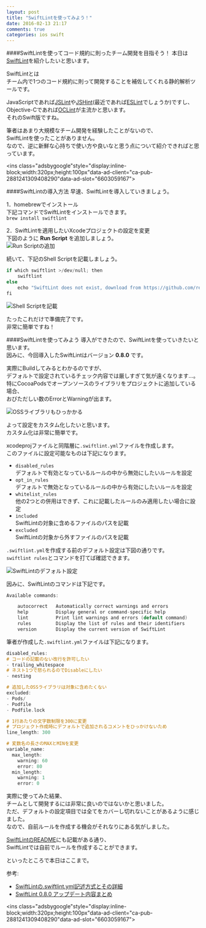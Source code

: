 ```yaml
---
layout: post
title: "SwiftLintを使ってみよう！"
date: 2016-02-13 21:17
comments: true
categories: ios swift
---
```


####SwiftLintを使ってコード規約に則ったチーム開発を目指そう！
本日は[SwiftLint](https://github.com/realm/SwiftLint)を紹介したいと思います。  

SwiftLintとは  
チーム内で1つのコード規約に則って開発することを補佐してくれる静的解析ツールです。  

JavaScriptであれば[JSLint](http://www.jslint.com/)や[JSHint](http://jshint.com/)(最近であれば[ESLint](http://eslint.org/)でしょうか)ですし、  
Objective-Cであれば[OCLint](http://oclint.org/)が主流かと思います。  
それのSwift版ですね。  

筆者はあまり大規模なチーム開発を経験したことがないので、  
SwiftLintを使ったことがありません。  
なので、逆に新鮮な心持ちで使い方や良いなと思う点について紹介できればと思っています。  

<script async src="//pagead2.googlesyndication.com/pagead/js/adsbygoogle.js"></script>
<ins class="adsbygoogle"style="display:inline-block;width:320px;height:100px"data-ad-client="ca-pub-2881241309408290"data-ad-slot="6603059167"></ins>
<script>
(adsbygoogle = window.adsbygoogle || []).push({});
</script>

<!-- more -->

####SwiftLintの導入方法
早速、SwiftLintを導入していきましょう。  

1．homebrewでインストール  
下記コマンドでSwiftLintをインストールできます。  
`brew install swiftlint`

2．SwiftLintを適用したいXcodeプロジェクトの設定を変更  
下図のように **Run Script** を追加しましょう。  
![Run Scriptの追加](/images/swiftlint-1.png)  

続いて、下記のShell Scriptを記載しましょう。  

```objective-c
if which swiftlint >/dev/null; then
	swiftlint
else
	echo "SwiftLint does not exist, download from https://github.com/realm/SwiftLint"
fi
```

![Shell Scriptを記載](/images/swiftlint-2.png)  

たったこれだけで準備完了です。  
非常に簡単ですね！  

####SwiftLintを使ってみよう
導入ができたので、SwiftLintを使っていきたいと思います。  
因みに、今回導入したSwiftLintはバージョン **0.8.0** です。  

実際にBuildしてみるとわかるのですが、  
デフォルトで設定されているチェック内容では厳しすぎて気が遠くなります...。  
特にCocoaPodsでオープンソースのライブラリをプロジェクトに追加している場合、  
おびただしい数のErrorとWarningが出ます。  

![OSSライブラリもひっかかる](/images/swiftlint-3.png)  

よって設定をカスタム化したいと思います。  
カスタム化は非常に簡単です。  

xcodeprojファイルと同階層に`.swiftlint.yml`ファイルを作成します。  
このファイルに設定可能なものは下記になります。  

* `disabled_rules`  
デフォルトで有効となっているルールの中から無効にしたいルールを設定  
* `opt_in_rules`  
デフォルトで無効となっているルールの中から有効にしたいルールを設定  
* `whitelist_rules`  
他の2つとの併用はできず、これに記載したルールのみ適用したい場合に設定  
* `included`  
SwiftLintの対象に含めるファイルのパスを記載  
* `excluded`  
SwiftLintの対象から外すファイルのパスを記載  

`.swiftlint.yml`を作成する前のデフォルト設定は下図の通りです。  
`swiftlint rules`とコマンドを打てば確認できます。  

![SwiftLintのデフォルト設定](/images/swiftlint-4.png)  

因みに、SwiftLintのコマンドは下記です。  

```objective-c
Available commands:

	autocorrect   Automatically correct warnings and errors
	help          Display general or command-specific help
	lint          Print lint warnings and errors (default command)
	rules         Display the list of rules and their identifiers
	version       Display the current version of SwiftLint
```

筆者が作成した`.swiftlint.yml`ファイルは下記になります。  

```objective-c
disabled_rules:
# コードの記載のない改行を許可したい
- trailing_whitespace
# ネスト1つで怒られるのでDisableにしたい
- nesting

# 追加したOSSライブラリは対象に含めたくない
excluded:
- Pods/
- Podfile
- Podfile.lock

# 1行あたりの文字数制限を300に変更
# プロジェクト作成時にデフォルトで追加されるコメントをひっかけないため
line_length: 300

# 変数名の長さのMAXとMINを変更
variable_name:
  max_length:
    warning: 60
    error: 80
  min_length:
    warning: 1
    error: 0
```

実際に使ってみた結果、  
チームとして開発するには非常に良いのではないかと思いました。  
ただ、デフォルトの設定項目では全てをカバーし切れないことがあるように感じました。  
なので、自前ルールを作成する機会がそれなりにある気がしました。  

[SwiftLintのREADME](https://github.com/realm/SwiftLint)にも記載がある通り、  
SwiftLintでは自前でルールを作成することができます。  

といったところで本日はここまで。  

参考:  

* [SwiftLintの.swiftlint.yml記述方式とその詳細](http://qiita.com/akatsuki174/items/45205e0f0948f11e9db5)  
* [SwiftLint 0.8.0 アップデート内容まとめ](http://qiita.com/akatsuki174/items/c37dfcae3ff3a79fb8cf)  

<script async src="//pagead2.googlesyndication.com/pagead/js/adsbygoogle.js"></script>
<ins class="adsbygoogle"style="display:inline-block;width:320px;height:100px"data-ad-client="ca-pub-2881241309408290"data-ad-slot="6603059167"></ins>
<script>
(adsbygoogle = window.adsbygoogle || []).push({});
</script>
